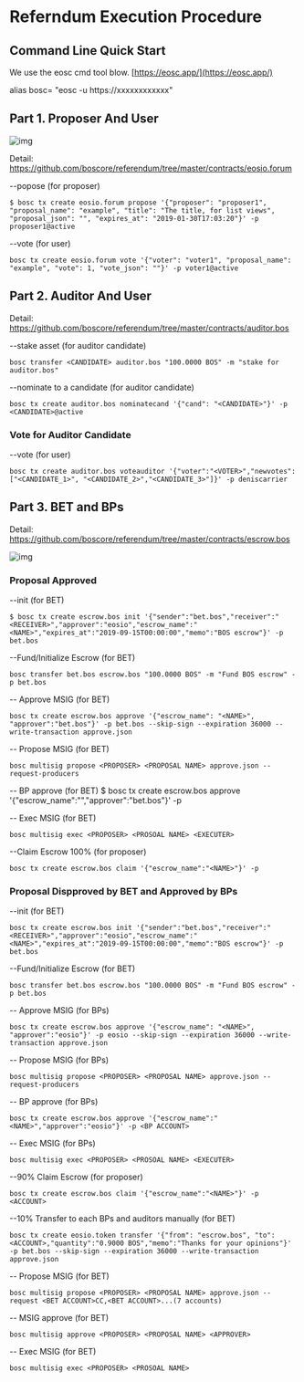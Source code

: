 # Referndum Execution Procedure


## Command Line Quick Start

We use the eosc cmd tool blow. [https://eosc.app/](https://eosc.app/)

alias bosc= "eosc -u https://xxxxxxxxxxxx"

## Part 1. Proposer And User 

![img](https://uploader.shimo.im/f/K0qO5RiIfVoFNxbU.png!thumbnail)       

Detail: https://github.com/boscore/referendum/tree/master/contracts/eosio.forum


--popose (for proposer)
```
$ bosc tx create eosio.forum propose '{"proposer": "proposer1", "proposal_name": "example", "title": "The title, for list views", "proposal_json": "", "expires_at": "2019-01-30T17:03:20"}' -p proposer1@active
```

--vote (for user)
```
bosc tx create eosio.forum vote '{"voter": "voter1", "proposal_name": "example", "vote": 1, "vote_json": ""}' -p voter1@active
```

## Part 2. Auditor And User 

Detail: https://github.com/boscore/referendum/tree/master/contracts/auditor.bos


--stake asset (for auditor candidate)
```
bosc transfer <CANDIDATE> auditor.bos "100.0000 BOS" -m "stake for auditor.bos"
```

--nominate to a candidate (for auditor candidate)
```
bosc tx create auditor.bos nominatecand '{"cand": "<CANDIDATE>"}' -p <CANDIDATE>@active
```

### Vote for Auditor Candidate


--vote (for user)
```
bosc tx create auditor.bos voteauditor '{"voter":"<VOTER>","newvotes":["<CANDIDATE_1>", "<CANDIDATE_2>","<CANDIDATE_3>"]}' -p deniscarrier
```



## Part 3. BET and BPs 

Detail: https://github.com/boscore/referendum/tree/master/contracts/escrow.bos

![img](https://uploader.shimo.im/f/030svcQ4BmEB84nz.png)       



### Proposal Approved


--init (for BET)
```
$ bosc tx create escrow.bos init '{"sender":"bet.bos","receiver":"<RECEIVER>","approver":"eosio","escrow_name":"<NAME>","expires_at":"2019-09-15T00:00:00","memo":"BOS escrow"}' -p bet.bos
```

--Fund/Initialize Escrow (for BET)
```
bosc transfer bet.bos escrow.bos "100.0000 BOS" -m "Fund BOS escrow" -p bet.bos
```



-- Approve MSIG (for BET)
```
bosc tx create escrow.bos approve '{"escrow_name": "<NAME>", "approver":"bet.bos"}' -p bet.bos --skip-sign --expiration 36000 --write-transaction approve.json
```




-- Propose MSIG (for BET)
```
bosc multisig propose <PROPOSER> <PROPOSAL NAME> approve.json --request-producers
```



-- BP approve (for BET)
$ bosc tx create escrow.bos approve '{"escrow_name":"<NAME>","approver":"bet.bos"}' -p <BET ACCOUNT>




-- Exec MSIG (for BET)
```
bosc multisig exec <PROPOSER> <PROSOAL NAME> <EXECUTER>
```



--Claim Escrow 100% (for proposer)
```
bosc tx create escrow.bos claim '{"escrow_name":"<NAME>"}' -p
```

### Proposal Dispproved by BET and Approved by BPs

--init (for BET)
```
bosc tx create escrow.bos init '{"sender":"bet.bos","receiver":"<RECEIVER>","approver":"eosio","escrow_name":"<NAME>","expires_at":"2019-09-15T00:00:00","memo":"BOS escrow"}' -p bet.bos
```



--Fund/Initialize Escrow (for BET)
```
bosc transfer bet.bos escrow.bos "100.0000 BOS" -m "Fund BOS escrow" -p bet.bos
```

-- Approve MSIG (for BPs)
```
bosc tx create escrow.bos approve '{"escrow_name": "<NAME>", "approver":"eosio"}' -p eosio --skip-sign --expiration 36000 --write-transaction approve.json
```

-- Propose MSIG (for BPs)
```
bosc multisig propose <PROPOSER> <PROPOSAL NAME> approve.json --request-producers
```

-- BP approve (for BPs)
```
bosc tx create escrow.bos approve '{"escrow_name":"<NAME>","approver":"eosio"}' -p <BP ACCOUNT>
```

-- Exec MSIG (for BPs)
```
bosc multisig exec <PROPOSER> <PROSOAL NAME> <EXECUTER>
```

--90% Claim Escrow  (for proposer)
```
bosc tx create escrow.bos claim '{"escrow_name":"<NAME>"}' -p <ACCOUNT>
```

--10% Transfer to each BPs and auditors manually  (for BET)

```
bosc tx create eosio.token transfer '{"from": "escrow.bos", "to":<ACCOUNT>,"quantity":"0.9000 BOS","memo":"Thanks for your opinions"}' -p bet.bos --skip-sign --expiration 36000 --write-transaction approve.json
```

-- Propose MSIG (for BET)
```
bosc multisig propose <PROPOSER> <PROPOSAL NAME> approve.json --request <BET ACCOUNT>CC,<BET ACCOUNT>...(7 accounts)
```

-- MSIG approve (for BET)
```
bosc multisig approve <PROPOSER> <PROPOSAL NAME> <APPROVER> 
```

-- Exec MSIG (for BET)
```
bosc multisig exec <PROPOSER> <PROSOAL NAME> 
```
